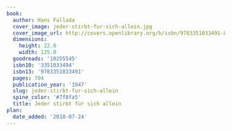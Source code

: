 ```yaml
---
book:
  author: Hans Fallada
  cover_image: jeder-stirbt-fur-sich-allein.jpg
  cover_image_url: http://covers.openlibrary.org/b/isbn/9783351033491-L.jpg
  dimensions:
    height: 22.0
    width: 125.0
  goodreads: '10255545'
  isbn10: '3351033494'
  isbn13: '9783351033491'
  pages: 704
  publication_year: '1947'
  slug: jeder-stirbt-fur-sich-allein
  spine_color: '#7f8fa5'
  title: Jeder stirbt für sich allein
plan:
  date_added: '2018-07-24'
---
```


